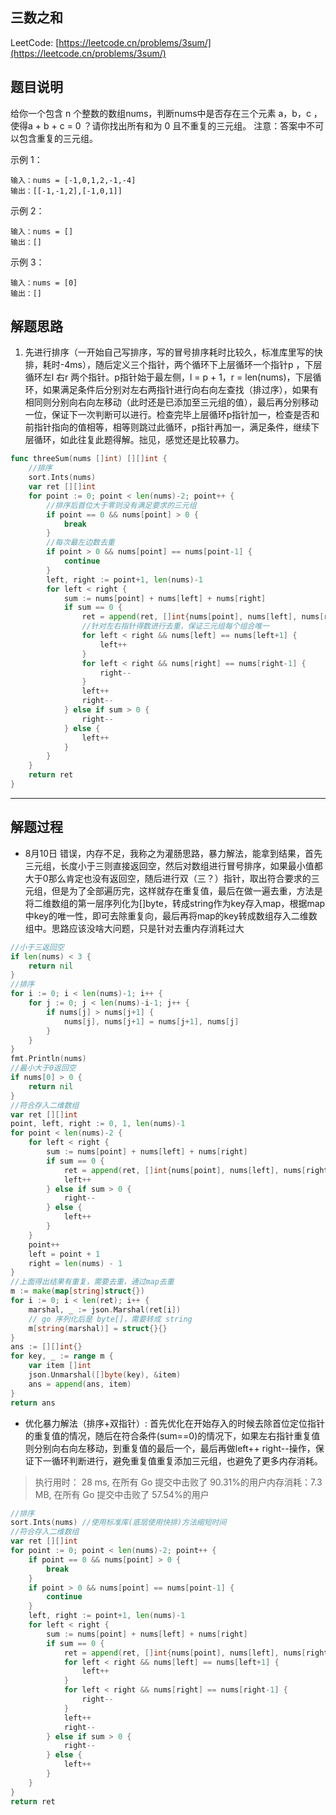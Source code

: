 ## 三数之和

LeetCode: [https://leetcode.cn/problems/3sum/](https://leetcode.cn/problems/3sum/)

## 题目说明

给你一个包含 n 个整数的数组nums，判断nums中是否存在三个元素 a，b，c ，使得a + b + c = 0 ？请你找出所有和为 0 且不重复的三元组。
注意：答案中不可以包含重复的三元组。

示例 1：
```text
输入：nums = [-1,0,1,2,-1,-4]
输出：[[-1,-1,2],[-1,0,1]]
```
示例 2：
```text
输入：nums = []
输出：[]
```
示例 3：
```text
输入：nums = [0]
输出：[]
```

## 解题思路

1. 先进行排序（一开始自己写排序，写的冒号排序耗时比较久，标准库里写的快排，耗时-4ms），随后定义三个指针，两个循环下上层循环一个指针p ，下层循环左l 右r 两个指针。p指针始于最左侧，l = p + 1，r = len(nums)，下层循环，如果满足条件后分别对左右两指针进行向右向左查找（排过序），如果有相同则分别向右向左移动（此时还是已添加至三元组的值），最后再分别移动一位，保证下一次判断可以进行。检查完毕上层循环p指针加一，检查是否和前指针指向的值相等，相等则跳过此循环，p指针再加一，满足条件，继续下层循环，如此往复此题得解。拙见，感觉还是比较暴力。
```go
func threeSum(nums []int) [][]int {
	//排序
	sort.Ints(nums)
	var ret [][]int
	for point := 0; point < len(nums)-2; point++ {
		//排序后首位大于零则没有满足要求的三元组
		if point == 0 && nums[point] > 0 {
			break
		}
		//每次最左边数去重
		if point > 0 && nums[point] == nums[point-1] {
			continue
		}
		left, right := point+1, len(nums)-1
		for left < right {
			sum := nums[point] + nums[left] + nums[right]
			if sum == 0 {
				ret = append(ret, []int{nums[point], nums[left], nums[right]})
				//针对左右指针得数进行去重，保证三元组每个组合唯一
				for left < right && nums[left] == nums[left+1] {
					left++
				}
				for left < right && nums[right] == nums[right-1] {
					right--
				}
				left++
				right--
			} else if sum > 0 {
				right--
			} else {
				left++
			}
		}
	}
	return ret
}
```
---

## 解题过程
- 8月10日 错误，内存不足，我称之为灌肠思路，暴力解法，能拿到结果，首先三元组，长度小于三则直接返回空，然后对数组进行冒号排序，如果最小值都大于0那么肯定也没有返回空，随后进行双（三？）指针，取出符合要求的三元组，但是为了全部遍历完，这样就存在重复值，最后在做一遍去重，方法是将二维数组的第一层序列化为[]byte，转成string作为key存入map，根据map中key的唯一性，即可去除重复向，最后再将map的key转成数组存入二维数组中。思路应该没啥大问题，只是针对去重内存消耗过大

```go
//小于三返回空
if len(nums) < 3 {
	return nil
}
//排序
for i := 0; i < len(nums)-1; i++ {
	for j := 0; j < len(nums)-i-1; j++ {
		if nums[j] > nums[j+1] {
			nums[j], nums[j+1] = nums[j+1], nums[j]
		}
	}
}
fmt.Println(nums)
//最小大于0返回空
if nums[0] > 0 {
	return nil
}
//符合存入二维数组
var ret [][]int
point, left, right := 0, 1, len(nums)-1
for point < len(nums)-2 {
	for left < right {
		sum := nums[point] + nums[left] + nums[right]
		if sum == 0 {
			ret = append(ret, []int{nums[point], nums[left], nums[right]})
			left++
		} else if sum > 0 {
			right--
		} else {
			left++
		}
	}
	point++
	left = point + 1
	right = len(nums) - 1
}
//上面得出结果有重复，需要去重，通过map去重
m := make(map[string]struct{})
for i := 0; i < len(ret); i++ {
	marshal, _ := json.Marshal(ret[i])
	// go 序列化后是 byte[]，需要转成 string
	m[string(marshal)] = struct{}{}
}
ans := [][]int{}
for key, _ := range m {
	var item []int
	json.Unmarshal([]byte(key), &item)
	ans = append(ans, item)
}
return ans
```
- 优化暴力解法（排序+双指针）: 首先优化在开始存入的时候去除首位定位指针的重复值的情况，随后在符合条件(sum==0)的情况下，如果左右指针重复值则分别向右向左移动，到重复值的最后一个，最后再做left++ right--操作，保证下一循环判断进行，避免重复值重复添加三元组，也避免了更多内存消耗。
> 执行用时： 28 ms, 在所有 Go 提交中击败了 90.31%的用户内存消耗：7.3 MB, 在所有 Go 提交中击败了 57.54%的用户

```go
//排序
sort.Ints(nums) //使用标准库(底层使用快排)方法缩短时间
//符合存入二维数组
var ret [][]int
for point := 0; point < len(nums)-2; point++ {
	if point == 0 && nums[point] > 0 {
		break
    }
    if point > 0 && nums[point] == nums[point-1] {
        continue
    }
    left, right := point+1, len(nums)-1
    for left < right {
        sum := nums[point] + nums[left] + nums[right]
        if sum == 0 {
            ret = append(ret, []int{nums[point], nums[left], nums[right]})
            for left < right && nums[left] == nums[left+1] {
                left++
            }
            for left < right && nums[right] == nums[right-1] {
                right--
            }
            left++
            right--
        } else if sum > 0 {
            right--
        } else {
            left++
        }
    }
}
return ret
```
